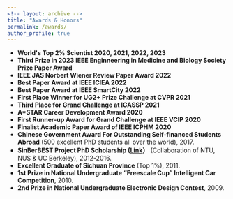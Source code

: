 ```yaml
---
<!-- layout: archive -->
title: "Awards & Honors"
permalink: /awards/
author_profile: true
---
```

* **World's Top 2% Scientist 2020, 2021, 2022, 2023**
* **Third Prize in 2023 IEEE Enginneering in Medicine and Biology Society Prize Paper Award**
* **IEEE JAS Norbert Wiener Review Paper Award 2022**
* **Best Paper Award at IEEE ICIEA 2022**
* **Best Paper Award at IEEE SmartCity 2022**
* **First Place Winner for UG2+ Prize Challenge at CVPR 2021**
* **Third Place for Grand Challenge at ICASSP 2021**
* **A\*STAR Career Development Award 2020**
* **First Runner-up Award for Grand Challenge at IEEE VCIP 2020**
* **Finalist Academic Paper Award of IEEE ICPHM 2020**
* **Chinese Government Award For Outstanding Self-financed Students Abroad** (500 excellent PhD students all over the world), 2017.
* **SinBerBEST Project PhD Scholarship ([Link](http://sinberbest.berkeley.edu/sinberbest1/)）** (Collaboration of NTU, NUS & UC Berkeley), 2012-2016.
* **Excellent Graduate of Sichuan Province** (Top 1%), 2011.
* **1st Prize in National Undergraduate “Freescale Cup” Intelligent Car Competition**, 2010.
* **2nd Prize in National Undergraduate Electronic Design Contest**, 2009.

